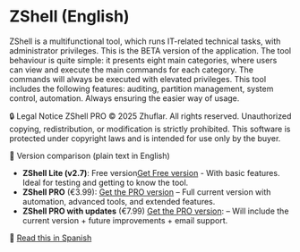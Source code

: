 # ZShell (English)
ZShell is a multifunctional tool, which runs IT-related technical tasks, with administrator privileges. This is the BETA version of the application. The tool behaviour is quite simple: it presents eight main categories, where users can view and execute the main commands for each category. The commands will always be executed with elevated privileges. This tool includes the following features: auditing, partition management, system control, automation. Always ensuring the easier way of usage.

🔒 Legal Notice
ZShell PRO © 2025 Zhuflar. All rights reserved.
Unauthorized copying, redistribution, or modification is strictly prohibited.
This software is protected under copyright laws and is intended for use only by the buyer.

📌 Version comparison (plain text in English)
- **ZShell Lite (v2.7)**: Free version[Get Free version](https://github.com/zhuflar/ZShell/blob/main/versions/ZShell-Lite.exe) - With basic features. Ideal for testing and getting to know the tool.
- **ZShell PRO** (€3.99): [Get the PRO version](https://3663452263677.gumroad.com/l/lkmyae) – Full current version with automation, advanced tools, and extended features.
- **ZShell PRO with updates** (€7.99) [Get the PRO version](https://3663452263677.gumroad.com/l/nzeih): – Will include the current version + future improvements + email support.


📘 [Read this in Spanish](README.md)   
